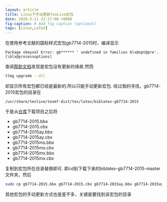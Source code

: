 ```yaml
---
layout: article
title: Linux下手动更新TexLive宏包
date: 2020-5-11 22:17:00 +0800
fig-caption: # Add fig caption (optional)
tags: [Linux,LaTeX]
---
```


在使用参考文献的国标样式宏包gb7714-2015时，编译显示
```
Package xkeyval Error: gb****** ' undefined in families blx@opt@pre'. [\blx@processoptions]
```
查阅[帮助文档](https://github.com/hushidong/biblatex-gb7714-2015)发现是宏包没有更新的缘故.然而
```bash
tlmg upgrade --all
```
却显示所有宏包都已经是最新的.所以只能手动更新宏包.
经过我的寻找，gb7714-2015宏包的目录在
```
/usr/share/texlive/texmf-dist/tex/latex/biblatex-gb7714-2015
```
于是从[仓库](https://github.com/hushidong/biblatex-gb7714-2015)下载项目之后将

* gb7714-2015.bbx
* gb7714-2015.cbx
* gb7714-2015ay.bbx
* gb7714-2015ay.cbx
* gb7714-2015ms.bbx
* gb7714-2015ms.cbx
* gb7714-2015mx.bbx
* gb7714-2015mx.cbx

复制到宏包所在目录替换即可.
即cd到下载下来的biblatex-gb7714-2015-master文件夹，然后
```bash
sudo cp gb7714-2015.bbx gb7714-2015.cbx gb7714-2015ay.bbx gb7714-2015ay.cbx gb7714-2015ms.bbx gb7714-2015ms.cbx gb7714-2015mx.bbx gb7714-2015mx.cbx /usr/share/texlive/texmf-dist/tex/latex/biblatex-gb7714-2015/
```
其他宏包的手动更新方式也是差不多，关键是要找到该宏包的目录